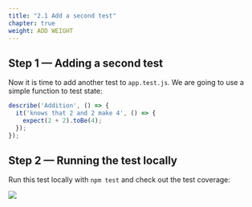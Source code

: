 ```yaml
---
title: "2.1 Add a second test"
chapter: true
weight: ADD WEIGHT
---
```


## Step 1 &mdash; Adding a second test

Now it is time to add another test to `app.test.js`. We are going to use a simple function to test state:

```js
describe('Addition', () => {
  it('knows that 2 and 2 make 4', () => {
    expect(2 + 2).toBe(4);
  });
});
```

## Step 2 &mdash; Running the test locally

Run this test locally with `npm test` and check out the test coverage:

![](https://d585tldpucybw.cloudfront.net/sfimages/default-source/default-album/06-09.png?sfvrsn=149c482_1)